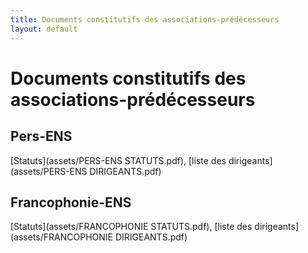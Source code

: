 ```yaml
---
title: Documents constitutifs des associations-prédécesseurs
layout: default
---
```


# Documents constitutifs des associations-prédécesseurs

## Pers-ENS 

[Statuts](assets/PERS-ENS STATUTS.pdf), [liste des dirigeants](assets/PERS-ENS DIRIGEANTS.pdf)

## Francophonie-ENS

[Statuts](assets/FRANCOPHONIE STATUTS.pdf),  [liste des dirigeants](assets/FRANCOPHONIE DIRIGEANTS.pdf)



